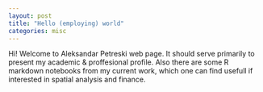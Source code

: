 ```yaml
---
layout: post
title: "Hello (employing) world"
categories: misc
---
```


Hi! Welcome to Aleksandar Petreski web page.
It should serve primarily to present my academic & proffesional profile.
Also there are some R markdown notebooks from my current work, which one can find usefull if interested in spatial analysis and finance.

